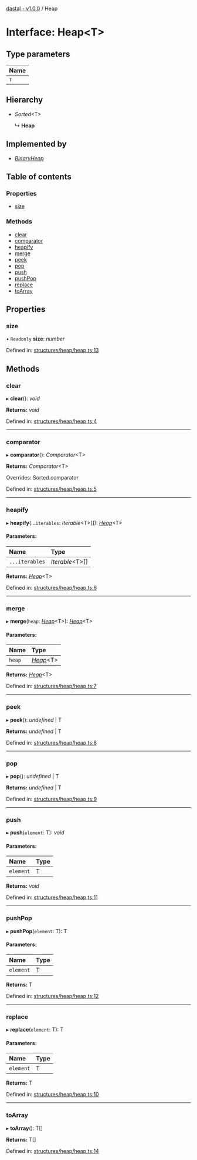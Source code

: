 [dastal - v1.0.0](../README.md) / Heap

# Interface: Heap<T\>

## Type parameters

| Name |
| :------ |
| `T` |

## Hierarchy

* *Sorted*<T\>

  ↳ **Heap**

## Implemented by

* [*BinaryHeap*](../classes/binaryheap.md)

## Table of contents

### Properties

- [size](heap.md#size)

### Methods

- [clear](heap.md#clear)
- [comparator](heap.md#comparator)
- [heapify](heap.md#heapify)
- [merge](heap.md#merge)
- [peek](heap.md#peek)
- [pop](heap.md#pop)
- [push](heap.md#push)
- [pushPop](heap.md#pushpop)
- [replace](heap.md#replace)
- [toArray](heap.md#toarray)

## Properties

### size

• `Readonly` **size**: *number*

Defined in: [structures/heap/heap.ts:13](https://github.com/havelessbemore/dastal/blob/563c214/src/structures/heap/heap.ts#L13)

## Methods

### clear

▸ **clear**(): *void*

**Returns:** *void*

Defined in: [structures/heap/heap.ts:4](https://github.com/havelessbemore/dastal/blob/563c214/src/structures/heap/heap.ts#L4)

___

### comparator

▸ **comparator**(): *Comparator*<T\>

**Returns:** *Comparator*<T\>

Overrides: Sorted.comparator

Defined in: [structures/heap/heap.ts:5](https://github.com/havelessbemore/dastal/blob/563c214/src/structures/heap/heap.ts#L5)

___

### heapify

▸ **heapify**(...`iterables`: *Iterable*<T\>[]): [*Heap*](heap.md)<T\>

#### Parameters:

| Name | Type |
| :------ | :------ |
| `...iterables` | *Iterable*<T\>[] |

**Returns:** [*Heap*](heap.md)<T\>

Defined in: [structures/heap/heap.ts:6](https://github.com/havelessbemore/dastal/blob/563c214/src/structures/heap/heap.ts#L6)

___

### merge

▸ **merge**(`heap`: [*Heap*](heap.md)<T\>): [*Heap*](heap.md)<T\>

#### Parameters:

| Name | Type |
| :------ | :------ |
| `heap` | [*Heap*](heap.md)<T\> |

**Returns:** [*Heap*](heap.md)<T\>

Defined in: [structures/heap/heap.ts:7](https://github.com/havelessbemore/dastal/blob/563c214/src/structures/heap/heap.ts#L7)

___

### peek

▸ **peek**(): *undefined* \| T

**Returns:** *undefined* \| T

Defined in: [structures/heap/heap.ts:8](https://github.com/havelessbemore/dastal/blob/563c214/src/structures/heap/heap.ts#L8)

___

### pop

▸ **pop**(): *undefined* \| T

**Returns:** *undefined* \| T

Defined in: [structures/heap/heap.ts:9](https://github.com/havelessbemore/dastal/blob/563c214/src/structures/heap/heap.ts#L9)

___

### push

▸ **push**(`element`: T): *void*

#### Parameters:

| Name | Type |
| :------ | :------ |
| `element` | T |

**Returns:** *void*

Defined in: [structures/heap/heap.ts:11](https://github.com/havelessbemore/dastal/blob/563c214/src/structures/heap/heap.ts#L11)

___

### pushPop

▸ **pushPop**(`element`: T): T

#### Parameters:

| Name | Type |
| :------ | :------ |
| `element` | T |

**Returns:** T

Defined in: [structures/heap/heap.ts:12](https://github.com/havelessbemore/dastal/blob/563c214/src/structures/heap/heap.ts#L12)

___

### replace

▸ **replace**(`element`: T): T

#### Parameters:

| Name | Type |
| :------ | :------ |
| `element` | T |

**Returns:** T

Defined in: [structures/heap/heap.ts:10](https://github.com/havelessbemore/dastal/blob/563c214/src/structures/heap/heap.ts#L10)

___

### toArray

▸ **toArray**(): T[]

**Returns:** T[]

Defined in: [structures/heap/heap.ts:14](https://github.com/havelessbemore/dastal/blob/563c214/src/structures/heap/heap.ts#L14)
